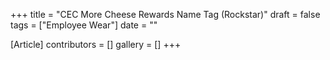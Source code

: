 +++
title = "CEC More Cheese Rewards Name Tag (Rockstar)"
draft = false
tags = ["Employee Wear"]
date = ""

[Article]
contributors = []
gallery = []
+++